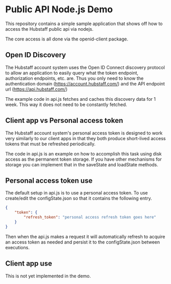 # Public API Node.js Demo

This repository contains a simple sample application that shows off how to 
access the Hubstaff public api via nodejs.

The core access is all done via the openid-client package.

## Open ID Discovery

The Hubstaff account system uses the Open ID Connect discovery protocol to
allow an application to easily query what the token endpoint, authorization endpoints,
etc. are. Thus you only need to know the authentication domain (https://account.hubstaff.com/)
and the API endpoint url (https://api.hubstaff.com/)

The example code in api.js fetches and caches this discovery data for 1 week. This way it does
not need to be constantly fetched.

## Client app vs Personal access token

The Hubstaff account system's personal access token is designed to work very
similarly to our client apps in that they both produce short-lived access tokens
that must be refreshed periodically.

The code in api.js is an example on how to accomplish this task using disk access
as the permanent token storage.   If you have other mechanisms for storage you can
implement that in the saveState and loadState methods.

## Personal access token use

The default setup in api.js is to use a personal access token. To use create/edit
the configState.json so that it contains the following entry.

```json
{
    "token": {
        "refresh_token": "personal access refresh token goes here"
    }
}
```

Then when the api.js makes a request it will automatically refresh to acquire an access
token as needed and persist it to the configState.json between executions.

## Client app use

This is not yet implemented in the demo.
